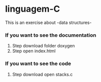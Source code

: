 # linguagem-C
This is an exercise about -data structures-

### If you want to see the documentation 
  1. Step download folder doxygen
  2. Step open index.html

### If you want to see the code 
  1. Step download open stacks.c
